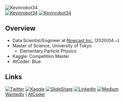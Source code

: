 ![Kevinrobot34]( https://img.shields.io/badge/Degree-Master%20of%20Science-brightgreen?style=flat-square ) \
[![Kevinrobot34]( https://img.shields.io/badge/Kaggle-Master-0?style=flat-square&color=F76629&logo=data%3Aimage%2Fpng%3Bbase64%2CiVBORw0KGgoAAAANSUhEUgAAADAAAAAwCAYAAABXAvmHAAAH%2BklEQVR4Ac1ZBZC7xhf%2B%2FaXu7dTdA%2BSs7u7u7i2EXN3d3d3d3d3d3d3d9cJCrke%2Fb9iX2WsWarkOzOwQ4O3u8%2B%2B9zahOX2ma%2FicOnNXimre7CpxbcN8vDty102DO0UaV%2FUq3nXd8MPtUFLjfKt%2BJo8BJVc1JIMh3GG%2FFQVdXeZkPvOnIMLQ%2FyDvGEIT5RelnCPIr79E23TOWjnm6DZh7Akw2ySiYViqoHBOH3pqwxuGGJYbw%2FGV6gDd6qQQAcyvQTcgoR9LvzT3se71rJlWrNPhNBe73KnRr5RIg8HaAABE1rELntAIaFdNCtcpJ5RIgdK%2FKtF9pxDV3IxtNs%2BYsAgF%2BIl0jcJ8tmQu5u8A1FC2A%2B4k5brY9RmYl3z29PAF8wGL%2FR7bZC4wP6BiI4rC7Ooxmm76p%2BE0HcwNCPIB5Y44oYwQejLGb9a5Fk3rXnLYNo5q7JJj6AAL8LAxK2oxDZ18VesvGgbeHytKpEho%2B4%2F41s1Tbvlet%2Fb902%2B5pmnV3YVXvnp0Z7i8zHwXe4tDUR9i0SVDC%2FXu4yQAC8XgKxlyOd3ci5%2F8iTCE4f8acn4y8n8R4jgTQ4Dq4k8YU9mcCnwAcGca7V6KAe7kEP9Ir%2FL4x3dGb%2BM%2BmxFO5uG1Qc2D6RboBBGpqJhTGLwjkndOwezK8ew0Y8MPweRSs8rEKqjPDapvj%2BQeMhv5G3OB6x9IN%2Bdy%2BrxNReM4vZD6uVdcAoZJJmb%2B6L%2BD5W2rQXJSAxe8Q6OJ0275JTdeLQm8zvL8CTD0Cmmth0a3SXbrHadHstuB4DHYyrvzhSE3FaHd7E78%2F%2B70wXMfu8zv0TohFfiQRzY4NHjYRE0XZ%2BiIEviWsbZLQ7fuHADgrhHsArvaNFqKJFPuF6S5JzesxlDYAoc60LsYKEunt%2B4zBSoPZpX3D6i6CqNRuJ5JFFPbOMEzD9a6J2mm8JWI%2FizcqLgdN3Z0l4ABG51uF7K86AkYYn3UGxavLxLoMYQDnZUS6tLaCMj3DlNJnMGqi62wLJbXqXKD5UQvwdicESAJ3XiPo37MKsOP8YzEjaiETpto2IuZdpksS0ScZaBYrXdMKcr9ydScEoMsoI3Ewlba7t7cBvg0UKo4%2BbwQLc%2B%2FH9E9%2BY%2BTj3emt7%2FBHVfdWyWtqotA9APQ3K7gZ7nfh%2BdB0%2B%2BrkuXEATMFo6lKkmQTdc%2FA9XSXxvc1kX%2FYXSCYH5mqj2V9dgItoIQaZ5mgVjIST%2BT7KMtDDVneod89HGikrjKEYO7DsunlWMOmZnglm3Fejtk7blR%2FTbZcfoxgLfHdDIqB0VubQAfytbRH2ACatXoPA90MLQ3zckVHs1WrX%2FIwvjLhtX535DLwpvpqBtxAWut6oXxICGqywvy2AWCeB9kOt%2FZjlArVN5ITJ1xKtasEG0q3nmcS2L%2Bkx%2F2RTYZj3Pt9ZYrL4Svu9cWlC7fODxYDkrSwYwmH4u6TBCWj%2BzI9ZVnhbF6dW56tWyuyvTltAWiwANS8%2BXeh2obM3NU%2B3Yy%2BcI2Q%2Fvg8U4YxckZ8JgPsv%2F4oAoLmCdBHcBNC%2FiR1xq4sJCLICLZUAYKyO0kJrt3KejQbv96NLxll2O2rEBWA%2BNytPlsqE9Nz%2BwXckBiKzURGQNALzO7GSHY8O%2BK%2BJR0gCLpH4r1aJJzCTYEiN8gMXw3iFmSJnzg2RXxk0eod74Ot7wvdvoXWyXtih9p%2FN67J43ILvX7CJkv4DcyI2V83QW%2FBPnmtWLmWqszc0ZACCbd0zmzlPUFNXspExZ8gQKOE9zyUQF4ciU7UUYMMCVsyFArA5l6ovJqNsKnzvHJbOfGc2NbYembkaPn6Zzt8%2FwgJNrPMjfyPA7%2BH3nAy1nHR4GGxyPoUiL2fbqoM%2Bae27tTO9lXn6uArMfrVy4jDh6tVuWkBMC%2BZyaxLSMg7A%2BBFshKS2sV0ERqz7iVZQDEHuM3sRNje6nBnCSDBuKajLMzAi%2BtloMnRtNRZ3d6Qa7femiLTbUUG2RoqBHMu%2BvvuFdSEGHIIn0t2W9eiP%2FivxAQt92aGGZkUJWvDwZF5sGoqLiOwWNPXWk56Y5W3e8WBkNh8duHgIJgDHJj63WmW3WIRJbCRkIcYCF7YgLjVFMOJRyLWdciEjUw3w35z2fd3D%2BS3XSgIgcIsXWc9IsNK8rBzZ9kWYKFmIGUMH1JE8vbOdNmBsrwLvKBV6O6LU7rX1uVDE7qz7pVKVgTnbMNswGfCcSo5ciE0FIMhM1DN1%2B4GUE2UHUa6YMBZBuHkDyMpMw%2FnsEwh%2B%2FC4a0%2FN%2FwXgeTE%2BZWdtdXgVMlWbWI13rsIxzf2EKlrQecV%2Bk4mJ7SmNSc79sAzMxccizTudl44iQFiFmvBahl5Z8LqduZjmiGXlduiztElznA%2B4LsHpB3NgcrGJ5nPKn%2F9kh4ABMjuPhFhdkxgHY3MSW0chaGzVY%2F4imGRcCONmGt6i6syvS3o0CghzG2Sk1yyPJ7aRJ4j0OWJqzZGHudz%2FE%2FSqJiw5f0uxXjmY8mJon5Ld1eGaryCItcM8tOrA166URv%2FhfsDAY%2B5VLbDTULE%2BstduQpjwXTH2VdpPChgbuphsa5%2BlSCRAHf6KlRB8MtzFayhJdbOqld2CGMXsGiRXjj5Cf2B%2BXSgDmfx6rMMuw8SGjPA5k38ACkGk51mDFzk2Ct1QXtS5aFtQEswSwH01coLVGlfXiH4Jg9CupHGUImpaaeRMEeYLX8N0bsv%2FF3NsjND9smEZiv98AB5SLtEuhvJEAAAAASUVORK5CYII%3D )]( https://www.kaggle.com/kevinrobot34 )
[![Kevinrobot34](https://img.shields.io/endpoint?url=https%3A%2F%2Fatcoder-badges.now.sh%2Fapi%2Fatcoder%2Fjson%2FKevinrobot34&style=flat-square)]( https://atcoder.jp/users/Kevinrobot34 )


## Overview
* Data Scientist/Engineer at [Nowcast Inc.]( https://www.nowcast.co.jp/ ) (2020/04 ~)
* Master of Science, University of Tokyo
  - Elementary Particle Physics
* Kaggle: Competition Master
* AtCoder: Blue


## Links
[![Twitter](https://img.shields.io/badge/Twitter-0?style=flat-square&logo=twitter&color=1DA1F2&logoColor=white)]( https://twitter.com/Kevinrobot34 )
[![Kaggle](https://img.shields.io/badge/Kaggle-0?style=flat-square&logo=kaggle&color=20BEFF&logoColor=white)]( https://www.kaggle.com/kevinrobot34 )
[![SlideShare](https://img.shields.io/badge/SlideShare-0?style=flat-square&logo=slideshare&color=008ED2&logoColor=white)]( https://www2.slideshare.net/ssuserf0844f )
[![LinkedIn](https://img.shields.io/badge/LinkedIn-0?style=flat-square&logo=linkedin&color=0077B5&logoColor=white)]( https://www.linkedin.com/in/kevinrobot34 )
[![Medium](https://img.shields.io/badge/Medium-0?style=flat-square&logo=medium&color=12100E&logoColor=white)]( https://medium.com/@kevinrobot34 ) \
[Wantedly]( https://www.wantedly.com/users/36645077 )
 | [AtCoder](https://atcoder.jp/users/Kevinrobot34)
